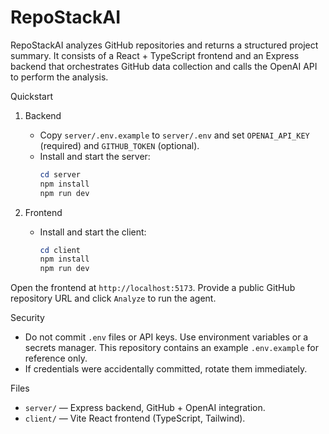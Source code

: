 # RepoStackAI

RepoStackAI analyzes GitHub repositories and returns a structured project summary. It consists of a React + TypeScript frontend and an Express backend that orchestrates GitHub data collection and calls the OpenAI API to perform the analysis.

Quickstart

1. Backend
	 - Copy `server/.env.example` to `server/.env` and set `OPENAI_API_KEY` (required) and `GITHUB_TOKEN` (optional).
	 - Install and start the server:
		 ```powershell
		 cd server
		 npm install
		 npm run dev
		 ```

2. Frontend
	 - Install and start the client:
		 ```powershell
		 cd client
		 npm install
		 npm run dev
		 ```

Open the frontend at `http://localhost:5173`. Provide a public GitHub repository URL and click `Analyze` to run the agent.

Security

- Do not commit `.env` files or API keys. Use environment variables or a secrets manager. This repository contains an example `.env.example` for reference only.
- If credentials were accidentally committed, rotate them immediately.

Files

- `server/` — Express backend, GitHub + OpenAI integration.
- `client/` — Vite React frontend (TypeScript, Tailwind).
